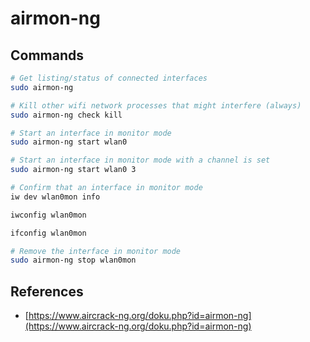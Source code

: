 # airmon-ng

## Commands

```bash
# Get listing/status of connected interfaces
sudo airmon-ng

# Kill other wifi network processes that might interfere (always)
sudo airmon-ng check kill

# Start an interface in monitor mode
sudo airmon-ng start wlan0

# Start an interface in monitor mode with a channel is set
sudo airmon-ng start wlan0 3

# Confirm that an interface in monitor mode
iw dev wlan0mon info

iwconfig wlan0mon

ifconfig wlan0mon

# Remove the interface in monitor mode
sudo airmon-ng stop wlan0mon
```

## References

* [https://www.aircrack-ng.org/doku.php?id=airmon-ng](https://www.aircrack-ng.org/doku.php?id=airmon-ng)


